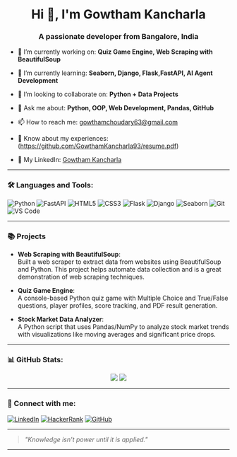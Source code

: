 <h1 align="center">Hi 👋, I'm Gowtham Kancharla</h1>
<h3 align="center">A passionate developer from Bangalore, India</h3>

- 🔭 I’m currently working on: **Quiz Game Engine, Web Scraping with BeautifulSoup**

- 🌱 I’m currently learning: **Seaborn, Django, Flask,FastAPI, AI Agent Development**

- 👯 I’m looking to collaborate on: **Python + Data Projects**

- 💬 Ask me about: **Python, OOP, Web Development, Pandas, GitHub**

- 📫 How to reach me: gowthamchoudary63@gmail.com  
- 📄 Know about my experiences:(https://github.com/GowthamKancharla93/resume.pdf)  
- 🔗 My LinkedIn: [Gowtham Kancharla](https://www.linkedin.com/in/gowtham-kancharla-584331284)

---

### 🛠️ Languages and Tools:
![Python](https://img.shields.io/badge/-Python-333333?style=flat&logo=python)
![FastAPI](https://img.shields.io/badge/-FastAPI-333333?style=flat&logo=fastapi)
![HTML5](https://img.shields.io/badge/-HTML5-333333?style=flat&logo=html5)
![CSS3](https://img.shields.io/badge/-CSS3-333333?style=flat&logo=css3)
![Flask](https://img.shields.io/badge/-Flask-333333?style=flat&logo=flask)
![Django](https://img.shields.io/badge/-Django-333333?style=flat&logo=django)
![Seaborn](https://img.shields.io/badge/-Seaborn-333333?style=flat&logo=seaborn)
![Git](https://img.shields.io/badge/-Git-333333?style=flat&logo=git)
![VS Code](https://img.shields.io/badge/-VS%20Code-333333?style=flat&logo=visual-studio-code)

---

### 📚 Projects

- **Web Scraping with BeautifulSoup**:  
  Built a web scraper to extract data from websites using BeautifulSoup and Python. This project helps automate data collection and is a great demonstration of web scraping techniques.

- **Quiz Game Engine**:  
  A console-based Python quiz game with Multiple Choice and True/False questions, player profiles, score tracking, and PDF result generation.

- **Stock Market Data Analyzer**:  
  A Python script that uses Pandas/NumPy to analyze stock market trends with visualizations like moving averages and significant price drops.

---

### 📊 GitHub Stats:
<p align="center">
  <img src="https://github-readme-stats.vercel.app/api?username=GowthamKancharla93&show_icons=true&theme=tokyonight" />
  <img src="https://github-readme-streak-stats.herokuapp.com?user=GowthamKancharla93&theme=tokyonight" />
</p>

---

### 🔗 Connect with me:
[![LinkedIn](https://img.shields.io/badge/-LinkedIn-0e76a8?style=flat&logo=linkedin&logoColor=white)](https://www.linkedin.com/in/gowtham-kancharla-584331284)
[![HackerRank](https://img.shields.io/badge/-HackerRank-2EC866?style=flat&logo=HackerRank&logoColor=white)](https://www.hackerrank.com/gowthamchoudary3)
[![GitHub](https://img.shields.io/badge/-GitHub-black?style=flat&logo=github)](https://github.com/GowthamKancharla93)

---



> *"Knowledge isn’t power until it is applied."*

---

